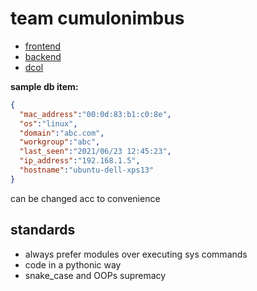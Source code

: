 # team cumulonimbus

* [frontend](frontend)
* [backend](backend)
* [dcol](dcol)

**sample db item:**

```json
{
  "mac_address":"00:0d:83:b1:c0:8e",
  "os":"linux",
  "domain":"abc.com",
  "workgroup":"abc",
  "last_seen":"2021/06/23 12:45:23",
  "ip_address":"192.168.1.5",
  "hostname":"ubuntu-dell-xps13"
}
```

can be changed acc to convenience

## standards

* always prefer modules over executing sys commands
* code in a pythonic way
* snake_case and OOPs supremacy
